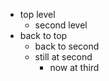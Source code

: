 * top level
  * second level
* back to top
  * back to second
  * still at second
    * now at third

